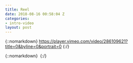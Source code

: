 ```yaml
---
title: Reel
date: 2018-08-16 00:58:04 Z
categories:
- intro-video
layout: post
---
```


{::nomarkdown}
https://player.vimeo.com/video/286109621?title=0&byline=0&portrait=0
{:/}  

<!--more-->
{::nomarkdown}
<img class="lazyload" data-vimeo-id="286109621" src="" alt="">
{:/}  
